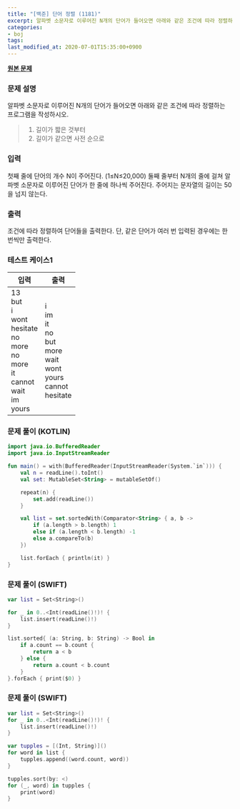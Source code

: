```yaml
---
title: "[백준] 단어 정렬 (1181)"
excerpt: 알파벳 소문자로 이루어진 N개의 단어가 들어오면 아래와 같은 조건에 따라 정렬하는 프로그램을 작성하시오.
categories:
- boj
tags:
last_modified_at: 2020-07-01T15:35:00+0900
---
```


**[원본 문제](https://www.acmicpc.net/problem/1181)**

### 문제 설명

알파벳 소문자로 이루어진 N개의 단어가 들어오면 아래와 같은 조건에 따라 정렬하는 프로그램을 작성하시오.

  > 1. 길이가 짧은 것부터
  > 2. 길이가 같으면 사전 순으로

### 입력

첫째 줄에 단어의 개수 N이 주어진다. (1≤N≤20,000) 둘째 줄부터 N개의 줄에 걸쳐 알파벳 소문자로 이루어진 단어가 한 줄에 하나씩 주어진다. 주어지는 문자열의 길이는 50을 넘지 않는다.

### 출력

조건에 따라 정렬하여 단어들을 출력한다. 단, 같은 단어가 여러 번 입력된 경우에는 한 번씩만 출력한다.

### 테스트 케이스1

|입력|출력|
|-----|-----|
|13<br>but<br>i<br>wont<br>hesitate<br>no<br>more<br>no<br>more<br>it<br>cannot<br>wait<br>im<br>yours|i<br>im<br>it<br>no<br>but<br>more<br>wait<br>wont<br>yours<br>cannot<br>hesitate|

### 문제 풀이 (KOTLIN)

```kotlin
import java.io.BufferedReader
import java.io.InputStreamReader

fun main() = with(BufferedReader(InputStreamReader(System.`in`))) {
    val n = readLine().toInt()
    val set: MutableSet<String> = mutableSetOf()

    repeat(n) {
        set.add(readLine())
    }

    val list = set.sortedWith(Comparator<String> { a, b ->
        if (a.length > b.length) 1
        else if (a.length < b.length) -1
        else a.compareTo(b)
    })

    list.forEach { println(it) }
}
```




### 문제 풀이 (SWIFT)

```swift
var list = Set<String>()

for _ in 0..<Int(readLine()!)! {
    list.insert(readLine()!)
}

list.sorted{ (a: String, b: String) -> Bool in
    if a.count == b.count {
        return a < b
    } else {
        return a.count < b.count
    }
}.forEach { print($0) }
```






### 문제 풀이 (SWIFT)

```swift
var list = Set<String>()
for _ in 0..<Int(readLine()!)! {
    list.insert(readLine()!)
}

var tupples = [(Int, String)]()
for word in list {
    tupples.append((word.count, word))
}

tupples.sort(by: <)
for (_, word) in tupples {
    print(word)
}
```
